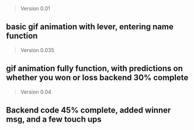 >Version 0.01 
## basic gif animation with lever, entering name function
>Version 0.035
## gif animation fully function, with predictions on whether you won or loss backend 30% complete
>Version 0.04 
## Backend code 45% complete, added winner msg, and a few touch ups  
